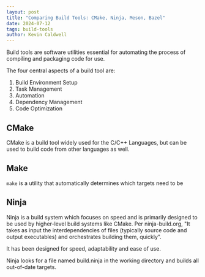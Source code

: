 ```yaml
---
layout: post
title: "Comparing Build Tools: CMake, Ninja, Meson, Bazel"
date: 2024-07-12
tags: build-tools
author: Kevin Caldwell
---
```


Build tools are software utilities essential for automating the process of
compiling and packaging code for use.

The four central aspects of a build tool are:
1. Build Environment Setup
2. Task Management
3. Automation
4. Dependency Management
5. Code Optimization

## CMake
 CMake is a build tool widely used for the C/C++ Languages, but can be used to 
 build code from other languages as well.

## Make

`make` is a utility that automatically determines which targets need to be 

## Ninja
 Ninja is a build system which focuses on speed and is primarily designed to be 
 used by higher-level build systems like CMake. Per ninja-build.org, "It takes 
 as input the interdependencies of files (typically source code and output 
 executables) and orchestrates building them, quickly".

 It has been designed for speed, adaptability and ease of use. 

 Ninja looks for a file named build.ninja in the working directory and builds
 all out-of-date targets. 